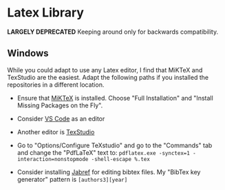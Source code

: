 # Latex Library
**LARGELY DEPRECATED**  Keeping around only for backwards compatibility.
## Windows
While you could adapt to use any Latex editor, I find that MiKTeX and TexStudio are the easiest.  Adapt the following paths if you installed the repositories in a different location.
- Ensure that [MiKTeX](http://miktex.org) is installed.  Choose "Full Installation" and "Install Missing Packages on the Fly".
- Consider [VS Code](https://github.com/econtoolkit/tutorials/blob/master/vscode.md#setup-for-latex) as an editor
- Another editor is [TexStudio](http://texstudio.sourceforge.net)
 - Go to "Options/Configure TeXstudio" and go to the "Commands" tab and change the "PdfLaTeX" text to:
    `pdflatex.exe -synctex=1 -interaction=nonstopmode -shell-escape %.tex`

- Consider installing [Jabref](http://www.jabref.org) for editing bibtex files.  My "BibTex key generator"  pattern is `[authors3][year]`
